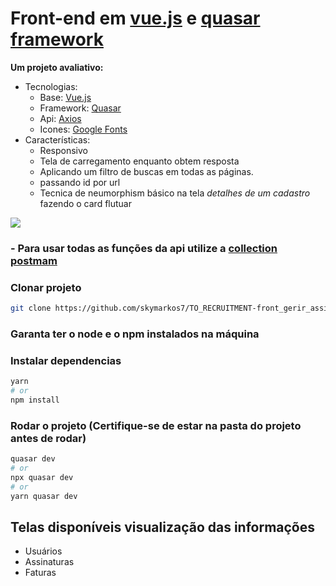 # Front-end em [vue.js](https://vuejs.org/) e [quasar framework](https://quasar.dev/)

**Um projeto avaliativo:**
  - Tecnologias:
    - Base: [Vue.js](https://vuejs.org/)
    - Framework: [Quasar](https://quasar.dev/)
    - Api: [Axios](https://axios-http.com/ptbr/)
    - Icones: [Google Fonts](https://fonts.google.com/icons)
  - Características:
    - Responsivo
    - Tela de carregamento enquanto obtem resposta
    - Aplicando um filtro de buscas em todas as páginas.
    - passando id por url
    - Tecnica de neumorphism básico na tela *detalhes de um cadastro* fazendo o card flutuar

![](src/assets/overview.gif)

### - Para usar todas as funções da api utilize a [collection postmam](https://github.com/skymarkos7/TO_RECRUITMENT-api_gerir_assinaturas/blob/main/public/docs/postman_collection.json)


### Clonar projeto
```bash
git clone https://github.com/skymarkos7/TO_RECRUITMENT-front_gerir_assinaturas-.git
```
### Garanta ter o node e o npm instalados na máquina

### Instalar dependencias
```bash
yarn
# or
npm install
```

### Rodar o projeto (Certifique-se de estar na pasta do projeto antes de rodar)
```bash
quasar dev
# or
npx quasar dev
# or
yarn quasar dev
```


## Telas disponíveis visualização das informações
  - Usuários
  - Assinaturas
  - Faturas

